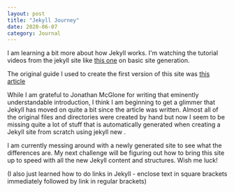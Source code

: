 ```yaml
---
layout: post
title: "Jekyll Journey"
date: 2020-06-07
category: Journal
---
```


I am learning a bit more about how Jekyll works.  I'm watching the tutorial videos from the jekyll site like [this one](https://www.youtube.com/watch?v=pxua_1vyFck&list=PLLAZ4kZ9dFpOPV5C5Ay0pHaa0RJFhcmcB&index=4) on basic site generation.

The original guide I used to create the first version of this site was [this article](http://jmcglone.com/guides/github-pages/)

While I am grateful to Jonathan McGlone for writing that eminently understandable introduction, I think I am beginning to get a glimmer that Jekyll has moved on quite a bit since the article was written.  Almost all of the original files and directories were created by hand but now I seem to be missing quite a lot of stuff that is automatically generated when creating a Jekyll site from scratch using jekyll new <sitename>.

I am currently messing around with a newly generated site to see what the differences are. My next challenge will be figuring out how to bring this site up to speed with all the new Jekyll content and structures.  Wish me luck!

(I also just learned how to do links in Jekyll - enclose text in square brackets immediately followed by link in regular brackets)

